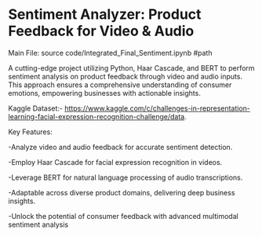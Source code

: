 # Sentiment Analyzer: Product Feedback for Video & Audio

Main File: source code/Integrated_Final_Sentiment.ipynb #path

A cutting-edge project utilizing Python, Haar Cascade, and BERT to perform sentiment analysis on product feedback through video and audio inputs. This approach ensures a comprehensive understanding of consumer emotions, empowering businesses with actionable insights.

Kaggle Dataset:- https://www.kaggle.com/c/challenges-in-representation-learning-facial-expression-recognition-challenge/data.

Key Features:

-Analyze video and audio feedback for accurate sentiment detection.

-Employ Haar Cascade for facial expression recognition in videos.

-Leverage BERT for natural language processing of audio transcriptions.

-Adaptable across diverse product domains, delivering deep business insights.

-Unlock the potential of consumer feedback with advanced multimodal sentiment analysis

 


